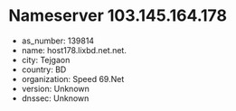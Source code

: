 # Nameserver 103.145.164.178

* as_number: 139814
* name: host178.lixbd.net.net.
* city: Tejgaon
* country: BD
* organization: Speed 69.Net
* version: Unknown
* dnssec: Unknown
